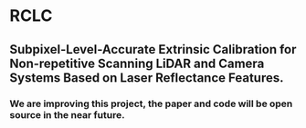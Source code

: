 # RCLC
## Subpixel-Level-Accurate Extrinsic Calibration for Non-repetitive Scanning LiDAR and Camera Systems Based on Laser Reflectance Features.

###  We are improving this project, the paper and code will be open source in the near future.
